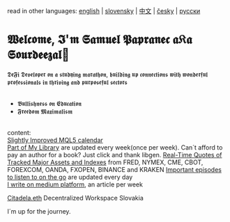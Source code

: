 read in other languages: [english]() | [slovensky]() | [中文]() | [česky]() | [русски]() 
# 𝖂𝖊𝖑𝖈𝖔𝖒𝖊, 𝕴'𝖒 𝕾𝖆𝖒𝖚𝖊𝖑 𝕻𝖆𝖕𝖗𝖆𝖓𝖊𝖈 𝖆𝔎𝖆 𝕾𝖔𝖚𝖗𝖉𝖊𝖊𝖟𝖆𝖑👋 
𝕯𝖊𝕱𝖎 𝕯𝖊𝖛𝖊𝖑𝖔𝖕𝖊𝖗 𝖔𝖓 𝖆 𝖘𝖙𝖚𝖉𝖞𝖎𝖓𝖌 𝖒𝖆𝖗𝖆𝖙𝖍𝖔𝖓, 𝖇𝖚𝖎𝖑𝖉𝖎𝖓𝖌 𝖚𝖕 𝖈𝖔𝖓𝖓𝖊𝖈𝖙𝖎𝖔𝖓𝖘 𝖜𝖎𝖙𝖍 𝖜𝖔𝖓𝖉𝖊𝖗𝖋𝖚𝖑 𝖕𝖗𝖔𝖋𝖊𝖘𝖘𝖎𝖔𝖓𝖆𝖑𝖘 𝖎𝖓  𝖙𝖍𝖗𝖎𝖛𝖎𝖓𝖌 𝖆𝖓𝖉 𝖕𝖚𝖗𝖕𝖔𝖘𝖊𝖋𝖚𝖑
𝖘𝖊𝖈𝖙𝖔𝖗𝖘 <br>  <br>
  - 𝕭𝖚𝖑𝖑𝖎𝖘𝖍𝖓𝖊𝖘𝖘 𝖔𝖓 𝕰𝖉𝖚𝖈𝖆𝖙𝖎𝖔𝖓  <br>
  - 𝕱𝖗𝖊𝖊𝖉𝖔𝖒 𝕸𝖆𝖝𝖎𝖒𝖆𝖑𝖎𝖘𝖒   <br>
    <br>
 
content:<br>
[Slightly Improved MQL5 calendar](https://samuelpapranec.github.io)    
[Part of My Library](https://samuelpapranec.github.io/compact-gallery#fluid-gallery) are updated every week(once per week). Can´t afford to pay an author for a book? Just click and thank libgen. 
[Real-Time Quotes of Tracked Major Assets and Indexes](https://samuelpapranec.github.io/floor) from FRED, NYMEX, CME, CBOT, FOREXCOM, OANDA, FXOPEN, BINANCE and KRAKEN 
[Important episodes to listen to on the go](https://samuelpapranec.github.io/audio) are updated every day <br>
[I write on medium platform](https://medium.com/samuelPapranec), an article per week <br>

[Citadela.eth]() Decentralized Workspace Slovakia

I´m up for the journey.
